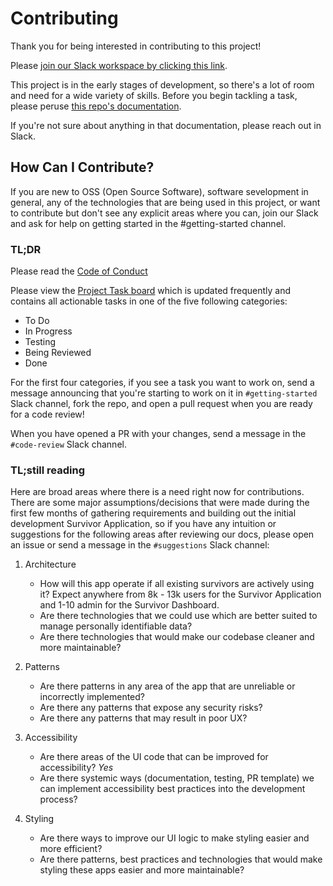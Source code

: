 # Contributing

Thank you for being interested in contributing to this project!

Please <a href="https://join.slack.com/t/wsms-contributors/shared_invite/enQtNzI2Mjk5MDM2Mzg0LTUyYWYwMjNiN2U3MTJlMDhhYmFlNWNlOGQ4ZWJkYWE0MTAzZjU0MjYzYzkxNWExNDMxMjViZWNhY2MxZmZkODE">join our Slack workspace by clicking this link</a>.

This project is in the early stages of development, so there's a lot of room and need for a wide variety of skills.
Before you begin tackling a task, please peruse <a href="./README.md">this repo's documentation</a>.

If you're not sure about anything in that documentation, please reach out in Slack.

## How Can I Contribute?

If you are new to OSS (Open Source Software), software sevelopment in general, any of the technologies that are being used in this project, or want to contribute but don't see any explicit areas where you can, join our Slack and ask for help on getting started in the #getting-started channel.

### TL;DR

Please read the <a href="../CODE_OF_CONDUCT.md">Code of Conduct</a>

Please view the <a href="https://github.com/vishalbakshi/CallForCode/projects/1">Project Task board</a> which is updated frequently and contains all actionable tasks in one of the five following categories:

- To Do
- In Progress
- Testing
- Being Reviewed
- Done

For the first four categories, if you see a task you want to work on, send a message announcing that you're starting to work on it in `#getting-started` Slack channel, fork the repo, and open a pull request when you are ready for a code review!

When you have opened a PR with your changes, send a message in the `#code-review` Slack channel.

### TL;still reading

Here are broad areas where there is a need right now for contributions. There are some major assumptions/decisions that were made during the first few months of gathering requirements and building out the initial development Survivor Application, so if you have any intuition or suggestions for the following areas after reviewing our docs, please open an issue or send a message in the `#suggestions` Slack channel:

1. Architecture
     - How will this app operate if all existing survivors are actively using it? Expect anywhere from 8k - 13k users for the Survivor Application and 1-10 admin for the Survivor Dashboard.
     - Are there technologies that we could use which are better suited to manage personally identifiable data?
     - Are there technologies that would make our codebase cleaner and more maintainable?
     
2. Patterns
   - Are there patterns in any area of the app that are unreliable or incorrectly implemented?
   - Are there any patterns that expose any security risks? 
   - Are there any patterns that may result in poor UX?
   
3. Accessibility
   - Are there areas of the UI code that can be improved for accessibility? _Yes_
   - Are there systemic ways (documentation, testing, PR template) we can implement accessibility best practices into the development process?
   
4. Styling
   - Are there ways to improve our UI logic to make styling easier and more efficient?
   - Are there patterns, best practices and technologies that would make styling these apps easier and more maintainable?
